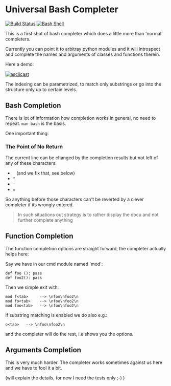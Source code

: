 # Universal Bash Completer

[![Build Status](https://travis-ci.org/axiros/ubc.svg?branch=master)](https://travis-ci.org/axiros/ubc)
[![Bash Shell](https://badges.frapsoft.com/bash/v1/bash.png?v=103)](https://github.com/ellerbrock/open-source-badges/)


This is a first shot of bash completer which does a little more than 'normal'
completers.

Currently you can point it to arbitray python modules and it will introspect
and complete the names and arguments of classes and functions therein.

Here a demo:

[![asciicast](https://asciinema.org/a/g3lg9CKBNtx72Vn3LYMw8e50I.png)](https://asciinema.org/a/g3lg9CKBNtx72Vn3LYMw8e50I)

The indexing can be parametrized, to match only substrings or go into the
structure only up to certain levels.

## Bash Completion

There is lot of information how completion works in general, no need to repeat.
`man bash` is the basis.

One important thing:

### The Point of No Return

The current line can be changed by the completion results but not left of any
of these characters:

- ` ` (and we fix that, see below)
- `"`
- `'`
- `=`

So anything before those characters can't be reverted by a clever <tab>
completer if its wrongly entered.

> In such situations out strategy is to rather display the docu and not further complete anything



## Function Completion

The function completion options are straight forward, the completer actually helps
here:

Say we have in our cmd module named 'mod':

    def foo (): pass
    def foo2(): pass


Then we simple exit with:

    mod f<tab>     --> \nfoo\nfoo2\n
    mod fo<tab>    --> \nfoo\nfoo2\n
    mod foo<tab>   --> \nfoo\nfoo2\n

If substring matching is enabled we do also e.g.:

    o<tab>   --> \nfoo\nfoo2\n

and the completer will do the rest, i.e shows you the options.

## Arguments Completion

This is very much harder. The completer works sometimes against us here and we have to
fool it a bit.

(will explain the details, for new I need the tests only ;-) )
